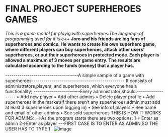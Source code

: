 # FINAL PROJECT SUPERHEROES GAMES
_This is a game model for playig with superheroes.The language of programming used for it is c++_
**Joro and his friends are big fans of superheroes and comics. He wants to create his own superhero game, where different players can buy superheroes, attack other users' superheroes, or put their superheroes in protected mode. Each player is allowed a maximum of 3 moves per game entry. The results are calculated according to the funds (money) that a player has.**




 ------------------------------------A simple sample of a game with superheroes----------------------------------------------
It consists of administrators,players, and superheroes ,which everyone has a functionality;
 -----------------------Every administrator should:------------------
•	Add new player
•	Add other admins
•	Delete player profile
•	Add superheroes in the market(If there aren't any superheroes,admin must add at least 3 superheroes upon logging in)
•	See info of players
•	See name and email of other admins
•	See sold superheroes
THIS IS HOW IT WORKS FOR ADMINS:
-->As the program starts there are two options:
1-> Enter as admin 
2->Enter as player
---FIRST CASE IS TO ENTER AS ADMIN,SO THE USER HAS TO TYPE 1 .
![image](https://github.com/NataliaN24/FINAL-PROJECT-SUPERHEROES-GAMES/assets/115610226/c2877c1a-2f0d-40c2-8f1f-59a68c26bf28)
